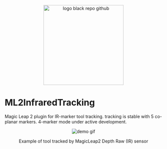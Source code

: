 

<p align="center">
  <img src="https://github.com/user-attachments/assets/57902f5f-a6f7-4091-a4d4-b5da3bcca07d"
       alt="logo black repo github" width="256">
</p>

# ML2InfraredTracking
Magic Leap 2 plugin for IR-marker tool tracking. tracking is stable with 5 co-planar markers. 4-marker mode under active development.

<div align="center">
  <img src="https://github.com/user-attachments/assets/0c1ac69a-985b-450e-a2c6-fcc5e9d3a6b6"
       alt="demo gif">
  <p>Example of tool tracked by MagicLeap2 Depth Raw (IR) sensor</p>
</div>
